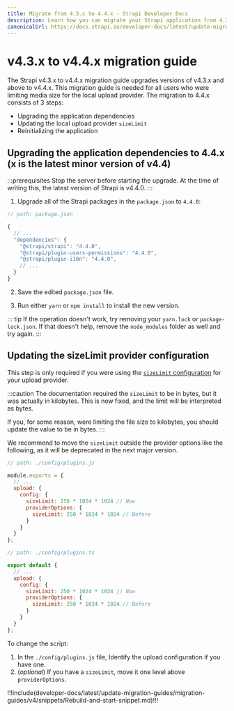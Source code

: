```yaml
---
title: Migrate from 4.3.x to 4.4.x - Strapi Developer Docs
description: Learn how you can migrate your Strapi application from 4.3.x to 4.4.x.
canonicalUrl: https://docs.strapi.io/developer-docs/latest/update-migration-guides/migration-guides/v4/migration-guide-4.3.x+-to-4.4.x.html
---
```


# v4.3.x to v4.4.x migration guide

The Strapi v4.3.x to v4.4.x migration guide upgrades versions of v4.3.x and above to v4.4.x. This migration guide is needed for all users who were limiting media size for the local upload provider. The migration to 4.4.x consists of 3 steps:

- Upgrading the application dependencies
- Updating the local upload provider `sizeLimit`
- Reinitializing the application

## Upgrading the application dependencies to 4.4.x (x is the latest minor version of v4.4)

:::prerequisites
Stop the server before starting the upgrade. At the time of writing this, the latest version of Strapi is v4.4.0.
:::

1. Upgrade all of the Strapi packages in the `package.json` to `4.4.0`:

```jsx
// path: package.json

{
  // ...
  "dependencies": {
    "@strapi/strapi": "4.4.0",
    "@strapi/plugin-users-permissions": "4.4.0",
    "@strapi/plugin-i18n": "4.4.0",
    // ...
  }
}

```

2. Save the edited `package.json` file.

3. Run either `yarn` or `npm install` to install the new version.

::: tip
If the operation doesn't work, try removing your `yarn.lock` or `package-lock.json`. If that doesn't help, remove the `node_modules` folder as well and try again.
:::

## Updating the sizeLimit provider configuration

This step is only required if you were using the [`sizeLimit` configuration](/developer-docs/latest/plugins/upload.md#max-file-size) for your upload provider.

:::caution
The documentation required the `sizeLimit` to be in bytes, but it was actually in kilobytes. This is now fixed, and the limit will be interpreted as bytes.

If you, for some reason, were limiting the file size to kilobytes, you should update the value to be in bytes.
:::

We recommend to move the `sizeLimit` outside the provider options like the following, as it will be deprecated in the next major version.
<code-group>

<code-block title="JAVASCRIPT">

```js
// path: ./config/plugins.js

module.exports = {
  // ...
  upload: {
    config: {
      sizeLimit: 250 * 1024 * 1024 // Now
      providerOptions: {
        sizeLimit: 250 * 1024 * 1024 // Before
      }
    }
  }
};
```

</code-block>

<code-block title="TYPESCRIPT">

```js
// path: ./config/plugins.ts

export default {
  // ...
  upload: {
    config: {
      sizeLimit: 250 * 1024 * 1024 // Now
      providerOptions: {
        sizeLimit: 250 * 1024 * 1024 // Before
      }
    }
  }
};
```

</code-block>

</code-group>


To change the script:

1. In the `./config/plugins.js` file, Identify the upload configuration if you have one.
2. (_optional_) If you have a `sizeLimit`, move it one level above `providerOptions`.


!!!include(developer-docs/latest/update-migration-guides/migration-guides/v4/snippets/Rebuild-and-start-snippet.md)!!!
